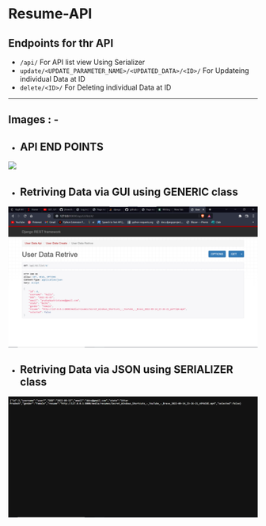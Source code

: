 # Resume-API
  ## Endpoints for thr API
- `/api/`         For API list view Using Serializer
- `update/<UPDATE_PARAMETER_NAME>/<UPDATED_DATA>/<ID>/`    For Updateing individual Data at ID
- `delete/<ID>/`    For Deleting individual Data at ID

<hr>

## Images : -
 - ## API END POINTS
  <img src="https://github.com/praTeek271/Resume-API/blob/master/media/images/end_point_urls.png">

 - ## Retriving Data via GUI using GENERIC class
  <img src="https://github.com/praTeek271/Resume-API/blob/master/media/images/data_retrivng_GUI.png">

 - ## Retriving Data via JSON using SERIALIZER class
  <img src="https://github.com/praTeek271/Resume-API/blob/master/media/images/data_retrivng_JSON_format.png">


